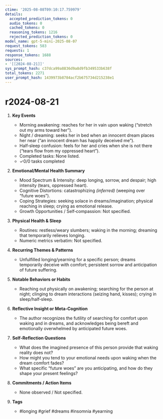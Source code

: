 ```yaml
---
ctime: '2025-08-08T09:10:17.759979'
details:
  accepted_prediction_tokens: 0
  audio_tokens: 0
  cached_tokens: 0
  reasoning_tokens: 1216
  rejected_prediction_tokens: 0
model_name: gpt-5-mini-2025-08-07
request_tokens: 583
requests: 1
response_tokens: 1688
sources:
- '[[2024-08-21]]'
sys_prompt_hash: c37dca99a8836d9a8d9fb349533b638f
total_tokens: 2271
user_prompt_hash: 1439973b8784acf2b675734d215238e1
---
```

# r2024-08-21

1. **Key Events**
   - Morning awakening: reaches for her in vain upon waking (“stretch out my arms toward her”).
   - Night / dreaming: seeks her in bed when an innocent dream places her near (“an innocent dream has happily deceived me”).
   - Half‑sleep confusion: feels for her and cries when she is not there (“tears flow from my oppressed heart”).
   - Completed tasks: None listed.
   - ✓0/0 tasks completed

2. **Emotional/Mental Health Summary**
   - Mood Spectrum & Intensity: deep longing, sorrow, and despair; high intensity (tears, oppressed heart).
   - Cognitive Distortions: catastrophizing *(inferred)* (weeping over “future woes”).
   - Coping Strategies: seeking solace in dreams/imagination; physical reaching in sleep; crying as emotional release.
   - Growth Opportunities / Self‑compassion: Not specified.

3. **Physical Health & Sleep**
   - Routines: restless/weary slumbers; waking in the morning; dreaming that temporarily relieves longing.
   - Numeric metrics verbatim: Not specified.

4. **Recurring Themes & Patterns**
   - Unfulfilled longing/yearning for a specific person; dreams temporarily deceive with comfort; persistent sorrow and anticipation of future suffering.

5. **Notable Behaviors or Habits**
   - Reaching out physically on awakening; searching for the person at night; clinging to dream interactions (seizing hand, kisses); crying in sleep/half‑sleep.

6. **Reflective Insight or Meta‑Cognition**
   - The author recognizes the futility of searching for comfort upon waking and in dreams, and acknowledges being bereft and emotionally overwhelmed by anticipated future woes.

7. **Self‑Reflection Questions**
   - What does the imagined presence of this person provide that waking reality does not?
   - How might you tend to your emotional needs upon waking when the dream comfort fades?
   - What specific “future woes” are you anticipating, and how do they shape your present feelings?

8. **Commitments / Action Items**
   - None observed / Not specified.

9. **Tags**
   - #longing #grief #dreams #insomnia #yearning
